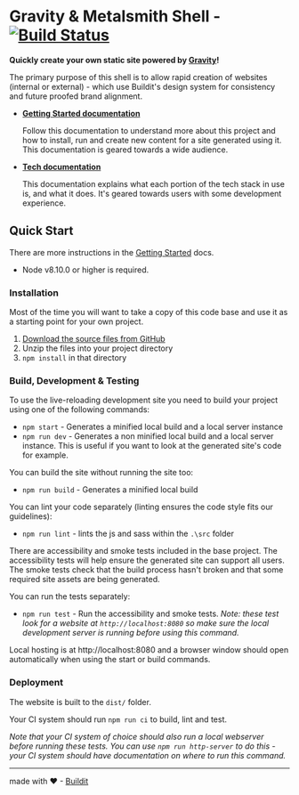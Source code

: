 # Gravity & Metalsmith Shell - [![Build Status][buildstatus image]][buildstatus url]

**Quickly create your own static site powered by [Gravity][gravity home]!**

The primary purpose of this shell is to allow rapid creation of websites (internal or external) - which use Buildit's
design system for consistency and future proofed brand alignment.

- **[Getting Started documentation][gettingstarted docs]**
  
  Follow this documentation to understand more about this project and how to install, run and create new content for a
  site generated using it. This documentation is geared towards a wide audience.

- **[Tech documentation][tech docs]**

  This documentation explains what each portion of the tech stack in use is, and what it does. It's geared towards users
  with some development experience.

## Quick Start

There are more instructions in the [Getting Started][gettingstarted docs] docs.

- Node v8.10.0 or higher is required.

### Installation

Most of the time you will want to take a copy of this code base and use it as a starting point for your own project.

1. [Download the source files from GitHub][download]
1. Unzip the files into your project directory
1. `npm install` in that directory

### Build, Development & Testing

To use the live-reloading development site you need to build your project using one of the following commands:

- `npm start` - Generates a minified local build and a local server instance
- `npm run dev` - Generates a non minified local build and a local server instance. This is useful if you want to look
  at the generated site's code for example.

You can build the site without running the site too:
- `npm run build` - Generates a minified local build

You can lint your code separately (linting ensures the code style fits our guidelines):

- `npm run lint` - lints the js and sass within the `.\src` folder

There are accessibility and smoke tests included in the base project.
The accessibility tests will help ensure the generated site can support all users.
The smoke tests check that the build process hasn't broken and that some required site assets are being generated.

You can run the tests separately:

- `npm run test` - Run the accessibility and smoke tests. *Note: these test look for a website at
`http://localhost:8080` so make sure the local development server is running before using this command.*

Local hosting is at http://localhost:8080 and a browser window should open automatically when using the start or build
commands.

### Deployment

The website is built to the `dist/` folder.

Your CI system should run `npm run ci` to build, lint and test.

*Note that your CI system of choice should also run a local webserver before running these tests. You can use `npm run
http-server` to do this - your CI system should have documentation on where to run this command.*  

[gravity home]: https://github.com/buildit/gravity-ui-sass
[gettingstarted docs]: docs/getting-started.md
[tech docs]: docs/tech.md
[download]: https://github.com/buildit/gravity-metalsmith-shell/archive/master.zip
[buildstatus image]: https://travis-ci.org/buildit/gravity-metalsmith-shell.svg?branch=master
[buildstatus url]: https://travis-ci.org/buildit/gravity-metalsmith-shell
[buildit home]: https://buildit.wiprodigital.com/

---

made with ❤ -  [Buildit][buildit home]